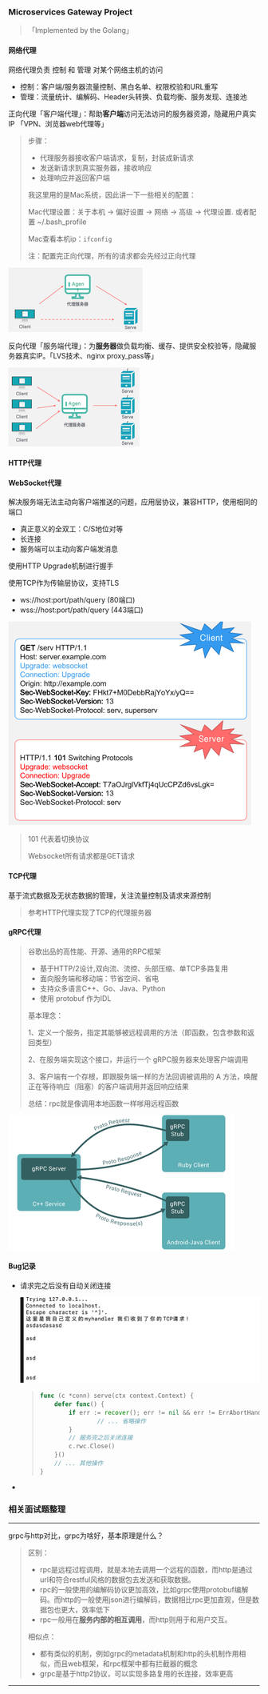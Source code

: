 ### Microservices Gateway Project 

> 「Implemented by the Golang」



#### 网络代理

网络代理负责 控制 和 管理 对某个网络主机的访问

- 控制：客户端/服务器流量控制、黑白名单、权限校验和URL重写
- 管理：流量统计、编解码、Header头转换、负载均衡、服务发现、连接池



正向代理「客户端代理」：帮助**客户端**访问无法访问的服务器资源，隐藏用户真实IP 「VPN、浏览器web代理等」

>  步骤：
>
> - 代理服务器接收客户端请求，复制，封装成新请求
> - 发送新请求到真实服务器，接收响应
> - 处理响应并返回客户端
>
> 我这里用的是Mac系统，因此讲一下一些相关的配置：
>
> Mac代理设置：关于本机 -> 偏好设置 -> 网络 -> 高级 -> 代理设置.  或者配置 ~/.bash_profile
>
> Mac查看本机ip：`ifconfig`
>
> 注：配置完正向代理，所有的请求都会先经过正向代理

<img src="./README.assets/image-20230301211017351.png" alt="image-20230301211017351" style="zoom:50%;" />



反向代理「服务端代理」：为**服务器**做负载均衡、缓存、提供安全校验等，隐藏服务器真实IP。「LVS技术、nginx proxy_pass等」

> 

<img src="./README.assets/image-20230301211036283.png" alt="image-20230301211036283" style="zoom:50%;" />





#### HTTP代理







#### WebSocket代理

解决服务端无法主动向客户端推送的问题，应用层协议，兼容HTTP，使用相同的端口

- 真正意义的全双工：C/S地位对等
- 长连接
- 服务端可以主动向客户端发消息

使用HTTP Upgrade机制进行握手

使用TCP作为传输层协议，支持TLS

- ws://host:port/path/query   (80端口)	
- wss://host:port/path/query (443端口)

<img src="./README.assets/image-20230302133807026.png" alt="image-20230302133807026" style="zoom:50%;" />

> 101 代表着切换协议
>
> Websocket所有请求都是GET请求





#### TCP代理

基于流式数据及无状态数据的管理，关注流量控制及请求来源控制

> 参考HTTP代理实现了TCP的代理服务器







#### gRPC代理

> 谷歌出品的高性能、开源、通用的RPC框架
>
> - 基于HTTP/2设计,双向流、流控、头部压缩、单TCP多路复用
> - 面向服务端和移动端：节省空间、省电
> - 支持众多语言C++、Go、Java、Python
> - 使用 protobuf 作为IDL
>
> 基本理念：
>
> 1、定义一个服务，指定其能够被远程调用的方法（即函数，包含参数和返回类型） 
>
> 2、在服务端实现这个接口，并运行一个 gRPC服务器来处理客户端调用 
>
> 3、客户端有一个存根，即跟服务端一样的方法回调被调用的 A 方法，唤醒正在等待响应（阻塞）的客户端调用并返回响应结果
>
> 总结：rpc就是像调用本地函数一样嗲用远程函数

<img src="./README.assets/image-20230302154224558.png" alt="image-20230302154224558" style="zoom:50%;" />









#### Bug记录

- 请求完之后没有自动关闭连接

  <img src="./README.assets/image-20230304185915578.png" alt="image-20230304185915578" style="zoom:50%;" />

  > ```go
  > func (c *conn) serve(ctx context.Context) {
  > 	defer func() {
  > 		if err := recover(); err != nil && err != ErrAbortHandler {
  > 				// ... 省略操作
  > 		}
  > 		// 服务完之后关闭连接
  > 		c.rwc.Close()
  > 	}()
  > 	// ... 其他操作
  > }
  > ```

- 







### 相关面试题整理

---

grpc与http对比，grpc为啥好，基本原理是什么？

> 区别：
>
> - rpc是远程过程调用，就是本地去调用一个远程的函数，而http是通过 url和符合restful风格的数据包去发送和获取数据。
> - rpc的一般使用的编解码协议更加高效，比如grpc使用protobuf编解码。而http的一般使用json进行编解码，数据相比rpc更加直观，但是数据包也更大，效率低下
> - rpc一般用在**服务内部的相互调用**，而http则用于和用户交互。
>
> 相似点：
>
> - 都有类似的机制，例如grpc的metadata机制和http的头机制作用相似，而且web框架，和rpc框架中都有拦截器的概念
> - grpc是基于http2协议，可以实现多路复用的长连接，效率更高

---

